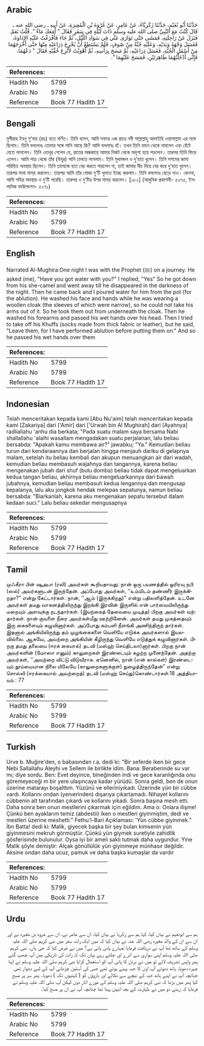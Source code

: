 ## Arabic


<div dir="rtl" lang="ar" style={{fontSize:'larger',backgroundColor:'#f8f9fa',padding:20}}>
حَدَّثَنَا أَبُو نُعَيْمٍ، حَدَّثَنَا زَكَرِيَّاءُ، عَنْ عَامِرٍ، عَنْ عُرْوَةَ بْنِ الْمُغِيرَةِ، عَنْ أَبِيهِ ـ رضى الله عنه ـ قَالَ كُنْتُ مَعَ النَّبِيِّ صلى الله عليه وسلم ذَاتَ لَيْلَةٍ فِي سَفَرٍ فَقَالَ ‏"‏ أَمَعَكَ مَاءٌ ‏"‏‏.‏ قُلْتُ نَعَمْ‏.‏ فَنَزَلَ عَنْ رَاحِلَتِهِ، فَمَشَى حَتَّى تَوَارَى عَنِّي فِي سَوَادِ اللَّيْلِ، ثُمَّ جَاءَ فَأَفْرَغْتُ عَلَيْهِ الإِدَاوَةَ، فَغَسَلَ وَجْهَهُ وَيَدَيْهِ، وَعَلَيْهِ جُبَّةٌ مِنْ صُوفٍ، فَلَمْ يَسْتَطِعْ أَنْ يُخْرِجَ ذِرَاعَيْهِ مِنْهَا حَتَّى أَخْرَجَهُمَا مِنْ أَسْفَلِ الْجُبَّةِ، فَغَسَلَ ذِرَاعَيْهِ، ثُمَّ مَسَحَ بِرَأْسِهِ، ثُمَّ أَهْوَيْتُ لأَنْزِعَ خُفَّيْهِ فَقَالَ ‏"‏ دَعْهُمَا، فَإِنِّي أَدْخَلْتُهُمَا طَاهِرَتَيْنِ، فَمَسَحَ عَلَيْهِمَا ‏"‏‏.‏
</div>
<div style={{backgroundColor:'#f8f9fa',padding:20, marginBottom: 10}}><table> <thead> <tr> <th>References:</th> <th></th> </tr> </thead> <tbody><tr><td>Hadith No</td><td>5799</td></tr><tr><td>Arabic No</td><td>5799</td></tr><tr><td>Reference</td><td>Book 77 Hadith 17</td></tr></tbody></table></div>

## Bengali


<div dir="ltr" lang="bn" style={{fontSize:'larger',backgroundColor:'#f8f9fa',padding:20}}>
মুগীরাহ ইবনু শু‘বাহ (রাঃ) হতে বর্ণিত। তিনি বলেন, আমি সফরে এক রাত্রে নবী সাল্লাল্লাহু আলাইহি ওয়াসাল্লাম এর সঙ্গে ছিলাম। তিনি বললেনঃ তোমার সঙ্গে পানি আছে কি? আমি বললামঃ হাঁ। তখন তিনি বাহন থেকে নামলেন এবং হেঁটে যেতে লাগলেন। তিনি এতদূর গেলেন যে, রাতের অন্ধকারে আমার নিকট থেকে অদৃশ্য হয়ে পড়লেন। তারপর তিনি ফিরে এলেন। আমি পাত্র থেকে তাঁর (উযূর) পানি ঢালতে লাগলাম। তিনি মুখমন্ডল ও দু’হাত ধুলেন। তিনি পশমের জামা পরিহিত অবস্থায় ছিলেন। তিনি তাত্থেকে হাত বের করতে পারলেন না, তাই জামার নীচ দিয়ে বের করে দু’হাত ধুলেন। তারপর মাথা মাস্‌হ করলেন। তারপর আমি তাঁর মোজা দু’টি খুলতে ইচ্ছে করলাম। তিনি বললেনঃ ছেড়ে দাও। কেননা, আমি পবিত্র অবস্থায় ও দু’টি পরেছি। তারপর ও দু’টির উপর মাস্‌হ করলেন। [১৮২] (আধুনিক প্রকাশনী- ৫৩৭৫, ইসলামিক ফাউন্ডেশন- ৫২৭১)
</div>
<div style={{backgroundColor:'#f8f9fa',padding:20, marginBottom: 10}}><table> <thead> <tr> <th>References:</th> <th></th> </tr> </thead> <tbody><tr><td>Hadith No</td><td>5799</td></tr><tr><td>Arabic No</td><td>5799</td></tr><tr><td>Reference</td><td>Book 77 Hadith 17</td></tr></tbody></table></div>

## English


<div dir="ltr" lang="en" style={{fontSize:'larger',backgroundColor:'#f8f9fa',padding:20}}>
Narrated Al-Mughira:One night I was with the Prophet (ﷺ) on a journey. He asked (me), "Have you got water with you?" I replied, "Yes" So he got down from his she-camel and went away till he disappeared in the darkness of the night. Then he came back and I poured water for him from the pot (for the ablution). He washed his face and hands while he was wearing a woollen cloak (the sleeves of which were narrow), so he could not take his arms out of it. So he took them out from underneath the cloak. Then he washed his forearms and passed his wet hands over his head. Then I tried to take off his Khuffs (socks made from thick fabric or leather), but he said, "Leave them, for I have performed ablution before putting them on." And so he passed his wet hands over them
</div>
<div style={{backgroundColor:'#f8f9fa',padding:20, marginBottom: 10}}><table> <thead> <tr> <th>References:</th> <th></th> </tr> </thead> <tbody><tr><td>Hadith No</td><td>5799</td></tr><tr><td>Arabic No</td><td>5799</td></tr><tr><td>Reference</td><td>Book 77 Hadith 17</td></tr></tbody></table></div>

## Indonesian


<div dir="ltr" lang="id" style={{fontSize:'larger',backgroundColor:'#f8f9fa',padding:20}}>
Telah menceritakan kepada kami [Abu Nu'aim] telah menceritakan kepada kami [Zakariya] dari ['Amir] dari ['Urwah bin Al Mughirah] dari [Ayahnya] radliallahu 'anhu dia berkata; "Pada suatu malam saya bersama Nabi shallallahu 'alaihi wasallam mengadakan suatu perjalanan, lalu beliau bersabda: "Apakah kamu membawa air?" jawabku; "Ya." Kemudian beliau turun dari kendaraannya dan berjalan hingga menjauh dariku di gelapnya malam, setelah itu beliau kembali dan akupun menuangkan air dari wadah, kemudian beliau membasuh wajahnya dan tangannya, karena beliau mengenakan jubah dari shuf (bulu domba) beliau tidak dapat mengeluarkan kedua tangan beliau, akhirnya beliau mengeluarkannya dari bawah jubahnya, kemudian beliau membasuh kedua lengannya dan mengusap kepalanya, lalu aku jongkok hendak melepas sepatunya, namun beliau bersabda: "Biarkanlah, karena aku mengenakan sepatu tersebut dalam kedaan suci." Lalu beliau sekedar mengusapnya
</div>
<div style={{backgroundColor:'#f8f9fa',padding:20, marginBottom: 10}}><table> <thead> <tr> <th>References:</th> <th></th> </tr> </thead> <tbody><tr><td>Hadith No</td><td>5799</td></tr><tr><td>Arabic No</td><td>5799</td></tr><tr><td>Reference</td><td>Book 77 Hadith 17</td></tr></tbody></table></div>

## Tamil


<div dir="ltr" lang="ta" style={{fontSize:'larger',backgroundColor:'#f8f9fa',padding:20}}>
முஃகீரா பின் ஷுஅபா (ரலி) அவர்கள் கூறியதாவது: நான் ஒரு பயணத்தில் ஓரிரவு நபி (ஸல்) அவர்களுடன் இருந்தேன். அப்போது அவர்கள், ‘‘உம்மிடம் தண்ணீர் இருக்கிறதா?” என்று கேட்டார்கள். நான், ‘‘ஆம் (இருக்கிறது)” என்று பதிலளித்தேன். உடனே அவர்கள் தமது வாகனத்திலிருந்து இறங்கி இரவின் இருளில் என் பார்வையிலிருந்து மறையும் அளவுக்கு நடந்தார்கள். (இயற்கைத் தேவையை முடித்த) பிறகு அவர்கள் வந்தார்கள். நான் குவளை நீரை அவர்கள்மீது ஊற்றினேன். அவர்கள் தமது முகத்தையும் இரு கைகளையும் கழுவினார்கள். அப்போது கம்பளி நீளங்கி அணிந்திருந் தார்கள். இதனால் அங்கியிலிருந்து தம் முழங்கைகளை வெளியே எடுக்க அவர்களால் இயலவில்லை. ஆகவே, அவற்றை அங்கியின் கீழிருந்து வெளியே எடுத்துக் கழுவினார்கள். பிறகு தமது தலையை (ஈரக் கையால்) தடவி (மஸ்ஹ் செய்திடலா)னார்கள். பிறகு நான் அவர்களின் (மோஸா எனும்) காலுறைகள் இரண்டையும் கழற்ற முனைந்தேன். அதற்கு அவர்கள், ‘‘அவற்றை விட்டு விடுவீராக. ஏனெனில், நான் (என் கால்கள்) இரண்டையும் தூய்மையான நிலை யிலேயே (காலுறைகளுக்குள்) நுழைத்திருந்தேன்” என்று சொல்லி (ஈரக்கையால் அவற்றைத்) தடவி (மஸ்ஹ் செய்து)கொண்டார்கள்.18 அத்தியாயம் : 77
</div>
<div style={{backgroundColor:'#f8f9fa',padding:20, marginBottom: 10}}><table> <thead> <tr> <th>References:</th> <th></th> </tr> </thead> <tbody><tr><td>Hadith No</td><td>5799</td></tr><tr><td>Arabic No</td><td>5799</td></tr><tr><td>Reference</td><td>Book 77 Hadith 17</td></tr></tbody></table></div>

## Turkish


<div dir="ltr" lang="tr" style={{fontSize:'larger',backgroundColor:'#f8f9fa',padding:20}}>
Urve b. Muğire'den, o babasından r.a. dedi ki: "Bir seferde iken bir gece Nebi Sallallahu Aleyhi ve Sellem ile birlikte idim. Bana: Beraberinde su var mı; diye sordu. Ben: Evet deyince, bineğinden indi ve gece karanlığında onu göremeyeceği m bir yere ulaşıncaya kadar yürüdü. Sonra geldi, ben de onun üzerine matarayı boşalttım. Yüzünü ve elleriniyıkadı. Üzerinde yün bir cübbe vardı. Kollarını ondan (yenıerinden) dışarıya çıkartamadı. Nihayet kollarını cübbenin alt tarafından çıkardı ve kollarını yıkadı. Sonra başına mesh etti. Daha sonra ben onun mestIerini çıkarmak için eğildim. Ama o: Onlara ilişme! Çünkü ben ayaklarım temiz (abdestii) iken o mestIeri giyinmiştim, dedi ve mestleri üzerine meshetti." Fethu'l-Bari Açıklaması: 'Yün cübbe giyinmek." İbn Batta! dedi ki: Malik, giyecek başka bir şey bulan kimsenin yün giyinmesini mekruh görmüştür. Çünkü yün giymek suretiyle zahidlik gösferisinde bulunulur. Oysa iyi bir ameli saklı tutmak daha uygundur. Yine Malik şöyle demiştir: Alçak gönüllülük yün giyinmeye münhasır değildir. Aksine ondan daha ucuz, pamuk ve daha başka kumaşlar da vardır
</div>
<div style={{backgroundColor:'#f8f9fa',padding:20, marginBottom: 10}}><table> <thead> <tr> <th>References:</th> <th></th> </tr> </thead> <tbody><tr><td>Hadith No</td><td>5799</td></tr><tr><td>Arabic No</td><td>5799</td></tr><tr><td>Reference</td><td>Book 77 Hadith 17</td></tr></tbody></table></div>

## Urdu


<div dir="rtl" lang="ur" style={{fontSize:'larger',backgroundColor:'#f8f9fa',padding:20}}>
ہم سے ابونعیم نے بیان کیا، کہا ہم سے زکریا نے بیان کیا، ان سے عامر نے، ان سے عروہ بن مغیرہ نے اور ان سے ان کے والد مغیرہ رضی اللہ عنہ نے بیان کیا کہ میں ایک رات سفر میں نبی کریم صلی اللہ علیہ وسلم کے ساتھ تھا آپ نے دریافت فرمایا تمہارے پاس پانی ہے؟ میں نے عرض کیا کہ جی ہاں۔ نبی کریم صلی اللہ علیہ وسلم اپنی سواری سے اترے اور چلتے رہے یہاں تک کہ رات کی تاریکی میں آپ چھپ گئے پھر واپس تشریف لائے تو میں نے برتن کا پانی آپ کو استعمال کرایا نبی کریم صلی اللہ علیہ وسلم نے اپنا چہرہ دھویا، ہاتھ دھوئے آپ اون کا جبہ پہنے ہوئے تھے جس کی آستین چڑھانی آپ کے لیے دشوار تھی چنانچہ آپ نے اپنے ہاتھ جبہ کے نیچے سے نکالے اور بازوؤں کو ( کہنیوں تک ) دھویا۔ پھر سر پر مسح کیا پھر میں بڑھا کہ نبی کریم صلی اللہ علیہ وسلم کے موزے اتار دوں لیکن آپ صلی اللہ علیہ وسلم نے فرمایا کہ رہنے دو میں نے طہارت کے بعد انہیں پہنا تھا چنانچہ آپ نے ان پر مسح کیا۔
</div>
<div style={{backgroundColor:'#f8f9fa',padding:20, marginBottom: 10}}><table> <thead> <tr> <th>References:</th> <th></th> </tr> </thead> <tbody><tr><td>Hadith No</td><td>5799</td></tr><tr><td>Arabic No</td><td>5799</td></tr><tr><td>Reference</td><td>Book 77 Hadith 17</td></tr></tbody></table></div>